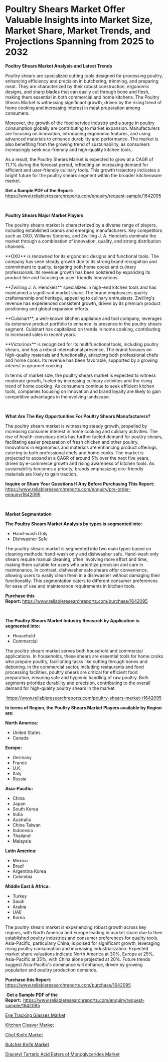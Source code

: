 <p><h1>Poultry Shears Market Offer Valuable Insights into Market Size, Market Share, Market Trends, and Projections Spanning from 2025 to 2032</h1></p><p><strong>Poultry Shears Market Analysis and Latest Trends</strong></p>
<p><p>Poultry shears are specialized cutting tools designed for processing poultry, enhancing efficiency and precision in butchering, trimming, and preparing meat. They are characterized by their robust construction, ergonomic designs, and sharp blades that can easily cut through bone and flesh, making them essential in both commercial and home kitchens. The Poultry Shears Market is witnessing significant growth, driven by the rising trend of home cooking and increasing interest in meat preparation among consumers. </p><p>Moreover, the growth of the food service industry and a surge in poultry consumption globally are contributing to market expansion. Manufacturers are focusing on innovation, introducing ergonomic features, and using advanced materials to enhance durability and performance. The market is also benefiting from the growing trend of sustainability, as consumers increasingly seek eco-friendly and high-quality kitchen tools. </p><p>As a result, the Poultry Shears Market is expected to grow at a CAGR of 11.7% during the forecast period, reflecting an increasing demand for efficient and user-friendly culinary tools. This growth trajectory indicates a bright future for the poultry shears segment within the broader kitchenware market.</p></p>
<p><strong>Get a Sample PDF of the Report:&nbsp;</strong> <a href="https://www.reliableresearchreports.com/enquiry/request-sample/1642095?utm_campaign=41&utm_medium=2&utm_source=Github&utm_content=ia&utm_term=09022025&utm_id=poultry-shears">https://www.reliableresearchreports.com/enquiry/request-sample/1642095</a></p>
<p>&nbsp;</p>
<p><strong>Poultry Shears Major Market Players</strong></p>
<p><p>The poultry shears market is characterized by a diverse range of players, including established brands and emerging manufacturers. Key competitors such as OXO, Williams Sonoma, and Zwilling J. A. Henckels dominate the market through a combination of innovation, quality, and strong distribution channels.</p><p>**OXO** is renowned for its ergonomic designs and functional tools. The company has seen steady growth due to its strong brand recognition and commitment to quality, targeting both home cooks and culinary professionals. Its revenue growth has been bolstered by expanding its product line and focusing on user-friendly innovations.</p><p>**Zwilling J. A. Henckels** specializes in high-end kitchen tools and has maintained a significant market share. The brand emphasizes quality craftsmanship and heritage, appealing to culinary enthusiasts. Zwilling's revenue has experienced consistent growth, driven by its premium product positioning and global expansion efforts.</p><p>**Cuisinart**, a well-known kitchen appliance and tool company, leverages its extensive product portfolio to enhance its presence in the poultry shears segment. Cuisinart has capitalized on trends in home cooking, contributing to increased sales in recent years.</p><p>**Victorinox** is recognized for its multifunctional tools, including poultry shears, and has a robust international presence. The brand focuses on high-quality materials and functionality, attracting both professional chefs and home cooks. Its revenue has been favorable, supported by a growing interest in gourmet cooking.</p><p>In terms of market size, the poultry shears market is expected to witness moderate growth, fueled by increasing culinary activities and the rising trend of home cooking. As consumers continue to seek efficient kitchen tools, companies focusing on innovation and brand loyalty are likely to gain competitive advantages in the evolving landscape.</p></p>
<p>&nbsp;</p>
<p><strong>What Are The Key Opportunities For Poultry Shears Manufacturers?</strong></p>
<p><p>The poultry shears market is witnessing steady growth, propelled by increasing consumer interest in home cooking and culinary activities. The rise of health-conscious diets has further fueled demand for poultry shears, facilitating easier preparation of fresh chicken and other poultry. Innovations in ergonomics and materials are enhancing product offerings, catering to both professional chefs and home cooks. The market is projected to expand at a CAGR of around 5% over the next five years, driven by e-commerce growth and rising awareness of kitchen tools. As sustainability becomes a priority, brands emphasizing eco-friendly materials are likely to gain traction.</p></p>
<p><strong>Inquire or Share Your Questions If Any Before Purchasing This Report:</strong> <a href="https://www.reliableresearchreports.com/enquiry/pre-order-enquiry/1642095?utm_campaign=41&utm_medium=2&utm_source=Github&utm_content=ia&utm_term=09022025&utm_id=poultry-shears">https://www.reliableresearchreports.com/enquiry/pre-order-enquiry/1642095</a></p>
<p>&nbsp;</p>
<p><strong>Market Segmentation</strong></p>
<p><strong>The Poultry Shears Market Analysis by types is segmented into:</strong></p>
<p><ul><li>Hand-wash Only</li><li>Dishwasher Safe</li></ul></p>
<p><p>The poultry shears market is segmented into two main types based on cleaning methods: hand-wash only and dishwasher safe. Hand-wash only shears require manual cleaning, often involving more effort and time, making them suitable for users who prioritize precision and care in maintenance. In contrast, dishwasher safe shears offer convenience, allowing users to easily clean them in a dishwasher without damaging their functionality. This segmentation caters to different consumer preferences for ease of use and maintenance requirements in kitchen tools.</p></p>
<p><strong>Purchase this Report:&nbsp;</strong><a href="https://www.reliableresearchreports.com/purchase/1642095?utm_campaign=41&utm_medium=2&utm_source=Github&utm_content=ia&utm_term=09022025&utm_id=poultry-shears">https://www.reliableresearchreports.com/purchase/1642095</a></p>
<p>&nbsp;</p>
<p><strong>The Poultry Shears Market Industry Research by Application is segmented into:</strong></p>
<p><ul><li>Household</li><li>Commercial</li></ul></p>
<p><p>The poultry shears market serves both household and commercial applications. In households, these shears are essential tools for home cooks who prepare poultry, facilitating tasks like cutting through bones and deboning. In the commercial sector, including restaurants and food processing facilities, poultry shears are critical for efficient food preparation, ensuring safe and hygienic handling of raw poultry. Both segments prioritize durability and precision, contributing to the overall demand for high-quality poultry shears in the market.</p></p>
<p><a href="https://www.reliableresearchreports.com/poultry-shears-market-r1642095?utm_campaign=41&utm_medium=2&utm_source=Github&utm_content=ia&utm_term=09022025&utm_id=poultry-shears">&nbsp;https://www.reliableresearchreports.com/poultry-shears-market-r1642095</a></p>
<p><strong>In terms of Region, the Poultry Shears Market Players available by Region are:</strong></p>
<p>
    <p> <strong> North America: </strong>
        <ul>
            <li>United States</li>
            <li>Canada</li>
        </ul>
        </p> 
    <p> <strong> Europe: </strong>
        <ul>
            <li>Germany</li>
            <li>France</li>
            <li>U.K.</li>
            <li>Italy</li>
            <li>Russia</li>
        </ul>
        </p> 
    <p> <strong> Asia-Pacific: </strong>
        <ul>
            <li>China</li>
            <li>Japan</li>
            <li>South Korea</li>
            <li>India</li>
            <li>Australia</li>
            <li>China Taiwan</li>
            <li>Indonesia</li>
            <li>Thailand</li>
            <li>Malaysia</li>
        </ul>
        </p> 
    <p> <strong> Latin America: </strong>
        <ul>
            <li>Mexico</li>
            <li>Brazil</li>
            <li>Argentina Korea</li>
            <li>Colombia</li>
        </ul>
        </p> 
    <p> <strong> Middle East & Africa: </strong>
        <ul>
            <li>Turkey</li>
            <li>Saudi</li>
            <li>Arabia</li>
            <li>UAE</li>
            <li>Korea</li>
        </ul>
    </p>
    </p>
<p><p>The poultry shears market is experiencing robust growth across key regions, with North America and Europe leading in market share due to their established poultry industries and consumer preferences for quality tools. Asia-Pacific, particularly China, is poised for significant growth, leveraging rising poultry consumption and increasing industrialization. Expected market share valuations indicate North America at 30%, Europe at 25%, Asia-Pacific at 35%, with China alone projected at 20%. Future trends suggest Asia-Pacific's dominance will enhance, driven by growing population and poultry production demands.</p></p>
<p><strong>Purchase this Report: </strong><a href="https://www.reliableresearchreports.com/purchase/1642095?utm_campaign=41&utm_medium=2&utm_source=Github&utm_content=ia&utm_term=09022025&utm_id=poultry-shears">https://www.reliableresearchreports.com/purchase/1642095</a></p>
<p>&nbsp;<strong>Get a Sample PDF of the Report:&nbsp;&nbsp;</strong><a href="https://www.reliableresearchreports.com/enquiry/request-sample/1642095?utm_campaign=41&utm_medium=2&utm_source=Github&utm_content=ia&utm_term=09022025&utm_id=poultry-shears">https://www.reliableresearchreports.com/enquiry/request-sample/1642095</a></p>
<p><strong></strong></p>
<p><p><a href="https://github.com/philaphindo/Market-Research-Report-List-1/blob/main/eye-tracking-glasses-market.md?utm_campaign=41&utm_medium=2&utm_source=Github&utm_content=ia&utm_term=09022025&utm_id=poultry-shears">Eye Tracking Glasses Market</a></p><p><a href="https://github.com/vjorelaclliv/Market-Research-Report-List-1/blob/main/kitchen-cleaver-market.md?utm_campaign=41&utm_medium=2&utm_source=Github&utm_content=ia&utm_term=09022025&utm_id=poultry-shears">Kitchen Cleaver Market</a></p><p><a href="https://github.com/djembashote/Market-Research-Report-List-1/blob/main/chef-knife-market.md?utm_campaign=41&utm_medium=2&utm_source=Github&utm_content=ia&utm_term=09022025&utm_id=poultry-shears">Chef Knife Market</a></p><p><a href="https://github.com/aiexisaliwan/Market-Research-Report-List-1/blob/main/butcher-knife-market.md?utm_campaign=41&utm_medium=2&utm_source=Github&utm_content=ia&utm_term=09022025&utm_id=poultry-shears">Butcher Knife Market</a></p><p><a href="https://github.com/techerghalim/Market-Research-Report-List-1/blob/main/diacetyl-tartaric-acid-esters-of-monoglycerides-market.md?utm_campaign=41&utm_medium=2&utm_source=Github&utm_content=ia&utm_term=09022025&utm_id=poultry-shears">Diacetyl Tartaric Acid Esters of Monoglycerides Market</a></p></p>